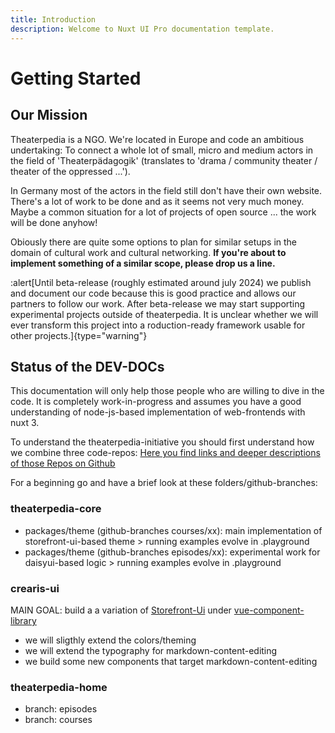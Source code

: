 ```yaml
---
title: Introduction
description: Welcome to Nuxt UI Pro documentation template.
---
```


# Getting Started
## Our Mission
Theaterpedia is a NGO. We're located in Europe and code an ambitious undertaking: To connect a whole lot of small, micro and medium actors in the field of 'Theaterpädagogik' (translates to 'drama / community theater / theater of the oppressed ...'). 

In Germany most of the actors in the field still don't have their own website. 
There's a lot of work to be done and as it seems not very much money. Maybe a common situation for a lot of projects of open source ... the work will be done anyhow! 

Obiously there are quite some options to plan for similar setups in the domain of cultural work and cultural networking. 
**If you're about to implement something of a similar scope, please drop us a line.**

:alert[Until beta-release (roughly estimated around july 2024) we publish and document our code because this is good practice and allows our partners to follow our work. After beta-release we may start supporting experimental projects outside of theaterpedia. It is unclear whether we will ever transform this project into a roduction-ready framework usable for other projects.]{type="warning"}

## Status of the DEV-DOCs
This documentation will only help those people who are willing to dive in the code. It is completely work-in-progress and assumes you have a good understanding of node-js-based implementation of web-frontends with nuxt 3.

To understand the theaterpedia-initiative you should first understand how we combine three code-repos:
[Here you find links and deeper descriptions of those Repos on Github](/introduction/repos)

For a beginning go and have a brief look at these folders/github-branches:
### theaterpedia-core
- packages/theme (github-branches courses/xx): main implementation of storefront-ui-based theme > running examples evolve in .playground
- packages/theme (github-branches episodes/xx): experimental work for daisyui-based logic > running examples evolve in .playground


### crearis-ui
MAIN GOAL: build a a variation of [Storefront-Ui](https://storefrontui.io) under [vue-component-library](https://github.com/theaterpedia/crearis-ui/tree/main/packages/sfui/frameworks/vue) 
- we will sligthly extend the colors/theming
- we will extend the typography for markdown-content-editing
- we build some new components that target markdown-content-editing


### theaterpedia-home
- branch: episodes
- branch: courses

